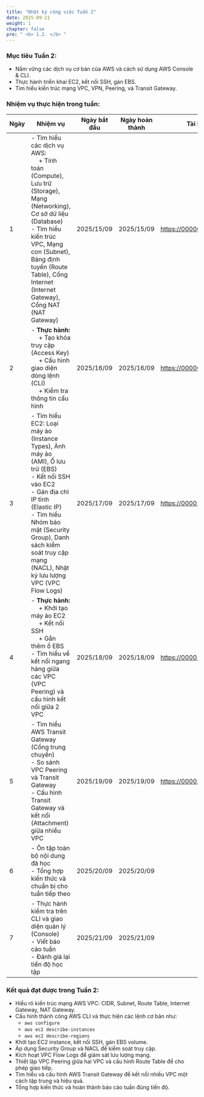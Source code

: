 ```yaml
---
title: "Nhật ký công việc Tuần 2"
date: 2025-09-21
weight: 1
chapter: false
pre: " <b> 1.2. </b> "
---
```


### Mục tiêu Tuần 2:

* Nắm vững các dịch vụ cơ bản của AWS và cách sử dụng AWS Console & CLI.
* Thực hành triển khai EC2, kết nối SSH, gán EBS.
* Tìm hiểu kiến trúc mạng VPC, VPN, Peering, và Transit Gateway.


### Nhiệm vụ thực hiện trong tuần:

| Ngày | Nhiệm vụ                                                                                                                                                                                                                               | Ngày bắt đầu | Ngày hoàn thành | Tài liệu tham khảo     |
|------|----------------------------------------------------------------------------------------------------------------------------------------------------------------------------------------------------------------------------------------|--------------|-----------------|-------------------------|
| 1    | - Tìm hiểu các dịch vụ AWS: <br>&emsp; + Tính toán (Compute), Lưu trữ (Storage), Mạng (Networking), Cơ sở dữ liệu (Database) <br> - Tìm hiểu kiến trúc VPC, Mạng con (Subnet), Bảng định tuyến (Route Table), Cổng Internet (Internet Gateway), Cổng NAT (NAT Gateway) |  2025/15/09   |  2025/15/09      | https://000003.awsstudygroup.com/ |
| 2    | - **Thực hành:** <br>&emsp; + Tạo khóa truy cập (Access Key) <br>&emsp; + Cấu hình giao diện dòng lệnh (CLI) <br>&emsp; + Kiểm tra thông tin cấu hình                                                                                 |  2025/16/09   |  2025/16/09      | https://000003.awsstudygroup.com/ |
| 3    | - Tìm hiểu EC2: Loại máy ảo (Instance Types), Ảnh máy ảo (AMI), Ổ lưu trữ (EBS) <br> - Kết nối SSH vào EC2 <br> - Gán địa chỉ IP tĩnh (Elastic IP) <br> - Tìm hiểu Nhóm bảo mật (Security Group), Danh sách kiểm soát truy cập mạng (NACL), Nhật ký lưu lượng VPC (VPC Flow Logs) |  2025/17/09   |  2025/17/09      | https://000019.awsstudygroup.com/ |
| 4    | - **Thực hành:** <br>&emsp; + Khởi tạo máy ảo EC2 <br>&emsp; + Kết nối SSH <br>&emsp; + Gắn thêm ổ EBS <br> - Tìm hiểu về kết nối ngang hàng giữa các VPC (VPC Peering) và cấu hình kết nối giữa 2 VPC                                     |  2025/18/09   |  2025/18/09      | https://000019.awsstudygroup.com/ |
| 5    | - Tìm hiểu AWS Transit Gateway (Cổng trung chuyển) <br> - So sánh VPC Peering và Transit Gateway <br> - Cấu hình Transit Gateway và kết nối (Attachment) giữa nhiều VPC                                                                 |  2025/19/09   |  2025/19/09      | https://000020.awsstudygroup.com/ |
| 6    | - Ôn tập toàn bộ nội dung đã học <br> - Tổng hợp kiến thức và chuẩn bị cho tuần tiếp theo                                                                                                                                                |  2025/20/09   |  2025/20/09      |                         |
| 7    | - Thực hành kiểm tra trên CLI và giao diện quản lý (Console) <br> - Viết báo cáo tuần <br> - Đánh giá lại tiến độ học tập                                                                                                               |  2025/21/09   |  2025/21/09      |                         |


### Kết quả đạt được trong Tuần 2:

* Hiểu rõ kiến trúc mạng AWS VPC: CIDR, Subnet, Route Table, Internet Gateway, NAT Gateway.
* Cấu hình thành công AWS CLI và thực hiện các lệnh cơ bản như:
  * `aws configure`
  * `aws ec2 describe-instances`
  * `aws ec2 describe-regions`
* Khởi tạo EC2 instance, kết nối SSH, gán EBS volume.
* Áp dụng Security Group và NACL để kiểm soát truy cập.
* Kích hoạt VPC Flow Logs để giám sát lưu lượng mạng.
* Thiết lập VPC Peering giữa hai VPC và cấu hình Route Table để cho phép giao tiếp.
* Tìm hiểu và cấu hình AWS Transit Gateway để kết nối nhiều VPC một cách tập trung và hiệu quả.
* Tổng hợp kiến thức và hoàn thành báo cáo tuần đúng tiến độ.
